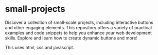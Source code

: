 # small-projects
 Discover a collection of small-scale projects, including interactive buttons and other engaging elements. This repository offers a variety of practical examples and code snippets to help you enhance your web development skills. Explore and learn how to create dynamic buttons and more!
 
 This uses html, css and javascript.
